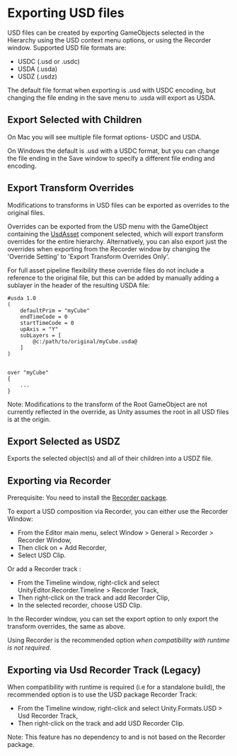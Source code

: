 # Exporting USD files

USD files can be created by exporting GameObjects selected in the Hierarchy using the USD context menu options, or using the Recorder window. Supported USD file formats are:

* USDC (.usd or .usdc)
* USDA (.usda)
* USDZ (.usdz)

The default file format when exporting is .usd with USDC encoding, but changing the file ending in the save menu to .usda will export as USDA.

## Export Selected with Children

On Mac you will see multiple file format options- USDC and USDA.

On Windows the default is .usd with a USDC format, but you can change the file ending in the Save window to specify a different file ending and encoding.


## Export Transform Overrides

Modifications to transforms in USD files can be exported as overrides to the original files. 

Overrides can be exported from the USD menu with the GameObject containing the [UsdAsset](/USD-in-the-Editor#USD-Asset) component selected, which will export transform overrides for the entire hierarchy. Alternatively, you can also export just the overrides when exporting from the Recorder window by changing the 'Override Setting' to 'Export Transform Overrides Only'.


For full asset pipeline flexibility these override files do not include a reference to the original file, but this can be added by manually adding a sublayer in the header of the resulting USDA file:


```
#usda 1.0
(
    defaultPrim = "myCube"
    endTimeCode = 0
    startTimeCode = 0
    upAxis = "Y"
    subLayers = [
        @c:/path/to/original/myCube.usda@
    ]
)


over "myCube"
{
    ...
}
```


Note: Modifications to the transform of the Root GameObject are not currently reflected in the override, as Unity assumes the root in all USD files is at the origin.

## Export Selected as USDZ
Exports the selected object(s) and all of their children into a USDZ file.


## Exporting via Recorder
Prerequisite: You need to install the [Recorder package](https://docs.unity3d.com/Packages/com.unity.recorder@latest/index.html).

To export a USD composition via Recorder, you can either use the Recorder Window:
* From the Editor main menu, select Window > General > Recorder > Recorder Window,
* Then click on + Add Recorder,
* Select USD Clip.

Or add a Recorder track :

* From the Timeline window, right-click and select UnityEditor.Recorder.Timeline > Recorder Track,
* Then right-click on the track and add Recorder Clip,
* In the selected recorder, choose USD Clip.

In the Recorder window, you can set the export option to only export the transform overrides, the same as above.

Using Recorder is the recommended option *when compatibility with runtime is not required*.

## Exporting via Usd Recorder Track (Legacy)
When compatibility with runtime is required (i.e for a standalone build), the recommended option is to use the USD package Recorder Track:
* From the Timeline window, right-click and select Unity.Formats.USD > Usd Recorder Track,
* Then right-click on the track and add USD Recorder Clip.

Note: This feature has no dependency to and is not based on the Recorder package.
